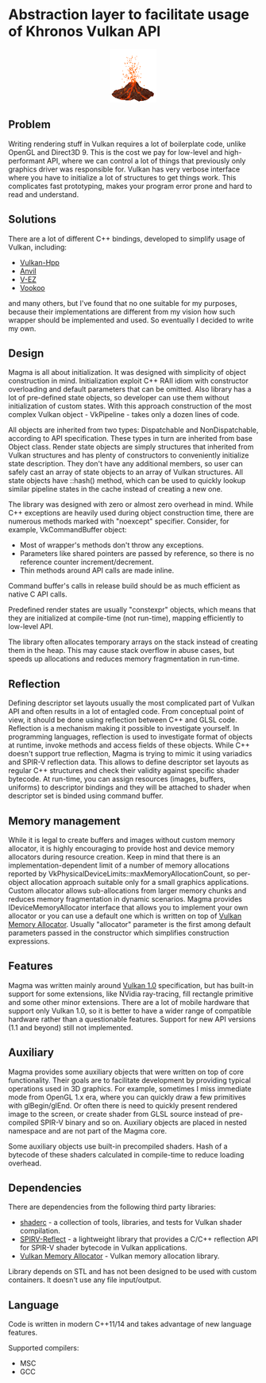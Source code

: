 # Abstraction layer to facilitate usage of Khronos Vulkan API

<p align="center">
    <img src="resources/vulkan.gif" width="94px" height="107px">
</p>

## Problem

Writing rendering stuff in Vulkan requires a lot of boilerplate code, unlike OpenGL and Direct3D 9.
This is the cost we pay for low-level and high-performant API, where we can control a lot of things
that previously only graphics driver was responsible for. Vulkan has very verbose interface where 
you have to initialize a lot of structures to get things work. This complicates fast prototyping,
makes your program error prone and hard to read and understand.

## Solutions

There are a lot of different C++ bindings, developed to simplify usage of Vulkan, including:

* [Vulkan-Hpp](https://github.com/KhronosGroup/Vulkan-Hpp)<br>
* [Anvil](https://github.com/GPUOpen-LibrariesAndSDKs/Anvil)<br>
* [V-EZ](https://github.com/GPUOpen-LibrariesAndSDKs/V-EZ)<br>
* [Vookoo](https://github.com/andy-thomason/Vookoo)<br>

and many others, but I've found that no one suitable for my purposes, because their implementations are 
different from my vision how such wrapper should be implemented and used. So eventually I decided to write my own.

## Design

Magma is all about initialization. It was designed with simplicity of object construction in mind.
Initialization exploit C++ RAII idiom with constructor overloading and default parameters that can be omitted.
Also library has a lot of pre-defined state objects, so developer can use them without initialization of custom states. 
With this approach construction of the most complex Vulkan object - VkPipeline - takes only a dozen lines of code.

All objects are inherited from two types: Dispatchable and NonDispatchable, according to API specification. These types in turn
are inherited from base Object class. Render state objects are simply structures that inherited from Vulkan structures
and has plenty of constructors to conveniently initialize state description. They don't have any additional members,
so user can safely cast an array of state objects to an array of Vulkan structures. All state objects have ::hash() method,
which can be used to quickly lookup similar pipeline states in the cache instead of creating a new one.

The library was designed with zero or almost zero overhead in mind. While C++ exceptions are heavily used during object
construction time, there are numerous methods marked with "noexcept" specifier. Consider, for example, VkCommandBuffer object:

* Most of wrapper's methods don't throw any exceptions.
* Parameters like shared pointers are passed by reference, so there is no reference counter increment/decrement.
* Thin methods around API calls are made inline. 

Command buffer's calls in release build should be as much efficient as native C API calls.

Predefined render states are usually "constexpr" objects, which means that they are initialized at compile-time
(not run-time), mapping efficiently to low-level API.

The library often allocates temporary arrays on the stack instead of creating them in the heap. This may cause stack overflow
in abuse cases, but speeds up allocations and reduces memory fragmentation in run-time.

## Reflection

Defining descriptor set layouts usually the most complicated part of Vulkan API and often results in a lot of entagled code.
From conceptual point of view, it should be done using reflection between C++ and GLSL code. Reflection is a mechanism 
making it possible to investigate yourself. In programming languages, reflection is used to investigate format of objects at runtime,
invoke methods and access fields of these objects. While C++ doesn't support true reflection, Magma is trying to mimic it using variadics 
and SPIR-V reflection data. This allows to define descriptor set layouts as regular C++ structures and check their validity against 
specific shader bytecode. At run-time, you can assign resources (images, buffers, uniforms) to descriptor bindings and they will be 
attached to shader when descriptor set is binded using command buffer.

## Memory management

While it is legal to create buffers and images without custom memory allocator, it is highly encouraging to provide
host and device memory allocators during resource creation. Keep in mind that there is an implementation-dependent
limit of a number of memory allocations reported by VkPhysicalDeviceLimits::maxMemoryAllocationCount, so per-object allocation
approach suitable only for a small graphics applications. Custom allocator allows sub-allocations from larger memory chunks
and reduces memory fragmentation in dynamic scenarios. Magma provides IDeviceMemoryAllocator interface that allows you 
to implement your own allocator or you can use a default one which is written on top of [Vulkan Memory Allocator](https://github.com/GPUOpen-LibrariesAndSDKs/VulkanMemoryAllocator).
Usually "allocator" parameter is the first among default parameters passed in the constructor which simplifies construction expressions.

## Features

Magma was written mainly around [Vulkan 1.0](https://renderdoc.org/vkspec_chunked/index.html) specification, but has built-in support for some extensions,
like NVidia ray-tracing, fill rectangle primitive and some other minor extensions. There are a lot of mobile hardware that support only Vulkan 1.0,
so it is better to have a wider range of compatible hardware rather than a questionable features. Support for new API versions (1.1 and beyond) still not implemented.

## Auxiliary

Magma provides some auxiliary objects that were written on top of core functionality. Their goals are to facilitate development by providing
typical operations used in 3D graphics. For example, sometimes I miss immediate mode from OpenGL 1.x era, where you can quickly draw 
a few primitives with glBegin/glEnd. Or often there is need to quickly present rendered image to the screen, or create shader from GLSL source
instead of pre-compiled SPIR-V binary and so on. Auxiliary objects are placed in nested namespace and are not part of the Magma core.

Some auxiliary objects use built-in precompiled shaders. Hash of a bytecode of these shaders calculated in compile-time to reduce loading overhead.

## Dependencies

There are dependencies from the following third party libraries:

* [shaderc](https://github.com/google/shaderc) - a collection of tools, libraries, and tests for Vulkan shader compilation.
* [SPIRV-Reflect](https://github.com/chaoticbob/SPIRV-Reflect) - a lightweight library that provides a C/C++ reflection API for SPIR-V shader bytecode in Vulkan applications.
* [Vulkan Memory Allocator](https://github.com/GPUOpen-LibrariesAndSDKs/VulkanMemoryAllocator) - Vulkan memory allocation library.

Library depends on STL and has not been designed to be used with custom containers. It doesn't use any file input/output.

## Language

Code is written in modern C++11/14 and takes advantage of new language features.

Supported compilers:

* MSC
* GCC
